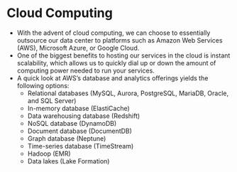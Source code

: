 # Cloud Computing

- With the advent of cloud computing, we can choose to essentially outsource our data center to platforms such as Amazon Web Services (AWS), Microsoft Azure, or Google Cloud. 
- One of the biggest benefits to hosting our services in the cloud is instant scalability, which allows us to quickly dial up or down the amount of computing power needed to run your services.
- A quick look at AWS’s database and analytics offerings yields the following options:
  - Relational databases (MySQL, Aurora, PostgreSQL, MariaDB, Oracle, and SQL Server)
  - In-memory database (ElastiCache)
  - Data warehousing database (Redshift)
  - NoSQL database (DynamoDB)
  - Document database (DocumentDB)
  - Graph database (Neptune)
  - Time-series database (TimeStream)
  - Hadoop (EMR)
  - Data lakes (Lake Formation)